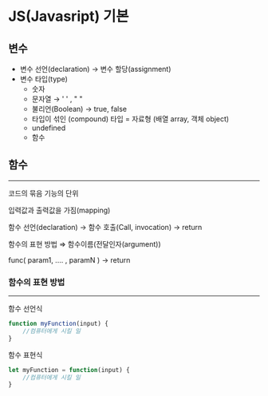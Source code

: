 # JS(Javasript) 기본


## 변수

- 변수 선언(declaration) → 변수 할당(assignment)
- 변수 타입(type)
    - 숫자
    - 문자열 → ' ' , " "
    - 불리언(Boolean) → true, false
    - 타입이 섞인 (compound) 타입 = 자료형 (배열 array, 객체 object)
    - undefined
    - 함수

## 함수

---

코드의 묶음 기능의 단위

입력값과 출력값을 가짐(mapping)

함수 선언(declaration) → 함수 호출(Call, invocation) → return

함수의 표현 방법 ⇒ 함수이름(전달인자(argument))

func( param1, .... , paramN ) → return

### 함수의 표현 방법

---

함수 선언식

```jsx
function myFunction(input) {
	//컴퓨터에게 시킬 일
}
```

함수 표현식

```jsx
let myFunction = function(input) {
	//컴퓨터에게 시킬 일
}
```
